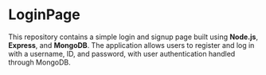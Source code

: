 # LoginPage
This repository contains a simple login and signup page built using **Node.js**, **Express**, and **MongoDB**. The application allows users to register and log in with a username, ID, and password, with user authentication handled through MongoDB.
